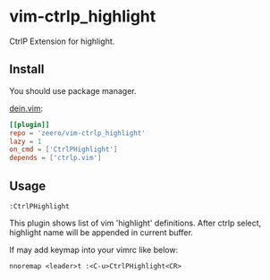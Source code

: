 # vim-ctrlp_highlight
CtrlP Extension for highlight.

## Install
You should use package manager.

[dein.vim](https://github.com/Shougo/dein.vim):
```dein.toml
[[plugin]]
repo = 'zeero/vim-ctrlp_highlight'
lazy = 1
on_cmd = ['CtrlPHighlight']
depends = ['ctrlp.vim']
```

## Usage
```
:CtrlPHighlight
```
This plugin shows list of vim 'highlight' definitions.
After ctrlp select, highlight name will be appended in current buffer.

If may add keymap into your vimrc like below:
```
nnoremap <leader>t :<C-u>CtrlPHighlight<CR>
```

